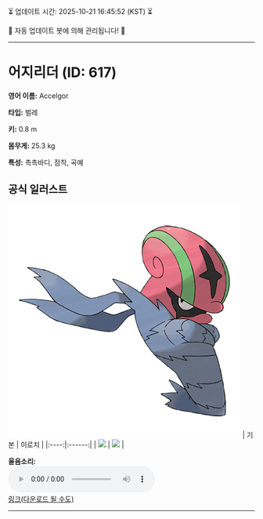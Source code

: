 
⏳ 업데이트 시간: 2025-10-21 16:45:52 (KST) ⏳

🤖 자동 업데이트 봇에 의해 관리됩니다! 🤖

---

# 어지리더 (ID: 617)
**영어 이름:** Accelgor

**타입:** 벌레

**키:** 0.8 m

**몸무게:** 25.3 kg

**특성:** 촉촉바디, 점착, 곡예

## 공식 일러스트
![](https://raw.githubusercontent.com/PokeAPI/sprites/master/sprites/pokemon/other/official-artwork/617.png)
| 기본 | 이로치 |
|:----:|:------:|
| <img src="http://play.pokemonshowdown.com/sprites/ani/accelgor.gif" width="200"> | <img src="http://play.pokemonshowdown.com/sprites/ani-shiny/accelgor.gif" width="200"> |

**울음소리:**<br><audio controls src="https://raw.githubusercontent.com/PokeAPI/cries/main/cries/pokemon/latest/617.ogg"></audio><br> [링크(다운로드 될 수도)](https://raw.githubusercontent.com/PokeAPI/cries/main/cries/pokemon/latest/617.ogg)


---
